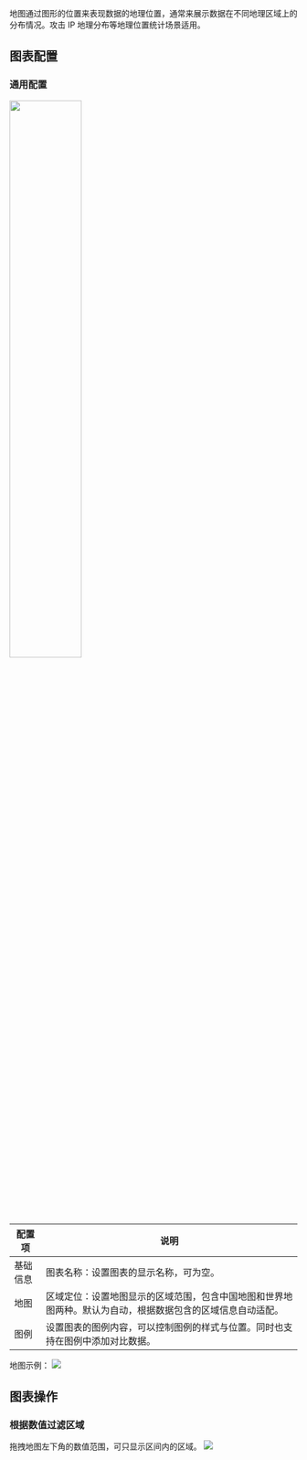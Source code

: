 地图通过图形的位置来表现数据的地理位置，通常来展示数据在不同地理区域上的分布情况。攻击 IP 地理分布等地理位置统计场景适用。

## 图表配置

### 通用配置

<img src="https://qcloudimg.tencent-cloud.cn/raw/55e13e328d99322361f9434d1ffc1b5d.png" style="width:50%;" />

| 配置项   | 说明                                                         |
| -------- | ------------------------------------------------------------ |
| 基础信息 | 图表名称：设置图表的显示名称，可为空。                                 |
| 地图 | 区域定位：设置地图显示的区域范围，包含中国地图和世界地图两种。默认为自动，根据数据包含的区域信息自动适配。 |
| 图例     | 设置图表的图例内容，可以控制图例的样式与位置。同时也支持在图例中添加对比数据。 |

地图示例：
![](https://qcloudimg.tencent-cloud.cn/raw/e7158980f031cf9ebe03b47e28cf6721.png)


## 图表操作

### 根据数值过滤区域

拖拽地图左下角的数值范围，可只显示区间内的区域。
![](https://qcloudimg.tencent-cloud.cn/raw/7cea4e3875ab68bfa8586d62e75a8af0.png)


